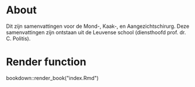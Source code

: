 # About
Dit zijn samenvattingen voor de Mond-, Kaak-, en Aangezichtschirurg. 
Deze samenvattingen zijn ontstaan uit de Leuvense school (diensthoofd prof. dr. C. Politis). 


# Render function
bookdown::render_book("index.Rmd")
